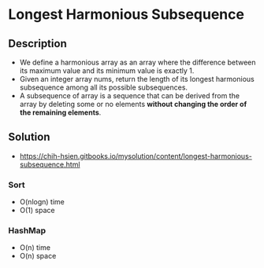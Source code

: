 # Longest Harmonious Subsequence

## Description

* We define a harmonious array as an array where the difference between its maximum value and its minimum value is exactly 1.
* Given an integer array nums, return the length of its longest harmonious subsequence among all its possible subsequences.
* A subsequence of array is a sequence that can be derived from the array by deleting some or no elements **without changing the order of the remaining elements**.

## Solution

* https://chih-hsien.gitbooks.io/mysolution/content/longest-harmonious-subsequence.html

### Sort

* O(nlogn) time
* O(1) space

### HashMap

* O(n) time
* O(n) space
